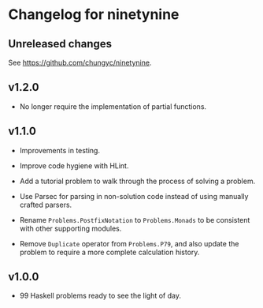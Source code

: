 # Changelog for ninetynine

## Unreleased changes

See https://github.com/chungyc/ninetynine.

## v1.2.0

*   No longer require the implementation of partial functions.

## v1.1.0

*   Improvements in testing.

*   Improve code hygiene with HLint.

*   Add a tutorial problem to walk through the process of solving a problem.

*   Use Parsec for parsing in non-solution code
    instead of using manually crafted parsers.

*   Rename `Problems.PostfixNotation` to `Problems.Monads` to be consistent
    with other supporting modules.

*   Remove `Duplicate` operator from `Problems.P79`, and also update
    the problem to require a more complete calculation history.

## v1.0.0

*   99 Haskell problems ready to see the light of day.
